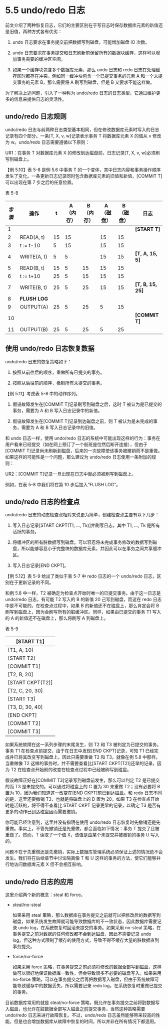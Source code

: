 # 5.5 undo/redo 日志

前文介绍了两种恢复日志，它们的主要区别在于写日志时保存数据库元素的新值还是旧值，两种方式各有优劣：

1. undo 日志要求在事务提交前把数据写到磁盘，可能增加磁盘 IO 次数。

2. undo 日志要求在事务提交和日志刷新前保留所有的数据块缓存，这样可以增加事务需要的缓冲区空间。

3. 如果一个缓存块包含多个数据库元素，那么 undo 日志和 redo 日志在处理缓存区时都存在冲突。例如同一缓冲块包含一个已提交事务的元素 A 和一个未提交事务的元素 B，那么需要将 A 刷写到磁盘，但是 B 又要求不能这样做。

为了解决上述问题，引入了一种称为 undo/redo 日志的日志类型，它通过维护更多的信息来提供日志的灵活性。

## undo/redo 日志规则

undo/redo 日志与前两种日志类型基本相同，但在修改数据库元素时写入的日志记录有四个部分。一条[T, X, v, w]记录表示事务 T 将数据库元素 X 的值从 v 修改为 w。undo/redo 日志需要遵循以下原则：

UR1：在事务 T 对数据库元素 X 的修改到达磁盘前，日志记录[T, X, v, w]必须刷写到磁盘上。

【例 5.10】表 5-8 是例 5.6 中事务 T 的一个变体，其中日志内容和事务操作顺序发生了变化。一条更新日志记录同时包含数据库元素的旧值和新值，[COMMIT T]可以出现在第 7 步之后的任意位置。

表 5-8

| 步骤   | 操作            | t    | A（内存） | B（内存） | A（磁盘） | B（磁盘） | 日志                 |
| ---- | ------------- | ---- | ----- | ----- | ----- | ----- | ------------------ |
| 1    |               |      |       |       |       |       | **[START T]**      |
| 2    | READ(A, t)    | 15   | 15    |       | 15    | 15    |                    |
| 3    | t := t-10     | 5    | 15    |       | 15    | 15    |                    |
| 4    | WRITE(A, t)   | 5    | 5     |       | 15    | 15    | **[T, A, 15, 5]**  |
| 5    | READ(B, t)    | 15   | 5     | 15    | 15    | 15    |                    |
| 6    | t := t+10     | 25   | 5     | 15    | 15    | 15    |                    |
| 7    | WRITE(B, t)   | 25   | 5     | 25    | 15    | 15    | **[T, B, 15, 25]** |
| 8    | **FLUSH LOG** |      |       |       |       |       |                    |
| 9    | OUTPUT(A)     | 25   | 5     | 25    | 5     | 15    |                    |
| 10   |               |      |       |       |       |       | **[COMMIT T]**     |
| 11   | OUTPUT(B)     | 25   | 5     | 25    | 5     | 25    |                    |

## 使用 undo/redo 日志恢复数据

undo/redo 日志的恢复策略如下：

1. 按照从前往后的顺序，重做所有已提交的事务。

2. 按照从后往前的顺序，撤销所有未提交的事务。

【例 5.11】考虑表 5-8 中的动作序列。

1. 假设故障发生在[COMMIT T]记录刷写到磁盘之后，这时 T 被认为是已提交的事务，需要为 A 和 B 写入日志记录中的新值。

2. 假设故障发生在[COMMIT T]记录到达磁盘之前，则 T 被认为是未完成的事务，需要为 A 和 B 写入日志记录中的旧值。

和 undo 日志一样，使用 undo/redo 日志的系统中可能出现这样的行为：事务在用户看来已经提交（如在网上预订了一个航班座位然后断开连接），但由于[COMMIT T]记录尚未刷新到磁盘，后来的一次故障使该事务被撤销而不是重做。如果这样的可能性是一个问题，那么建议为 undo/redo 日志使用一条附加的规则：

UR2：[COMMIT T]记录一旦出现在日志中就必须被刷写到磁盘上。

例如，在表 5-8 中我们将在第 10 步后加入“FLUSH LOG”。

## undo/redo 日志的检查点

undo/redo 日志的动态检查点相对来说更为简单，创建检查点主要有以下几步：

1. 写入日志记录[START CKPT(T1, ..., Tk)]并刷写日志，其中 T1, ..., Tk 是所有活跃的事务。

2. 将缓冲区的所有脏数据写到磁盘。可以容忍将未完成事务修改的数据写到磁盘，所以能够容忍小于完整块的数据库元素，并因此可以在事务之间共享缓冲区。

3. 写入日志记录[END CKPT]。

【例 5.12】表 5-9 给出了类似于表 5-7 中 redo 日志的一个 un­do/redo 日志，区别在于更新记录的不同。

和例 5.8 中一样，T2 被确定为检查点开始时唯一的已提交事务。由于这一日志是 undo/redo 日志，有可能 T2 写入的 B 的新值 20 己写到磁盘，而这在 redo 日志中是不可能的。在检查点过程中，如果 B 的新值还不在磁盘上，那么肯定会将 B 刷写到磁盘上，因为会刷写所有的脏缓冲区。同样，如果由已提交的事务 T1 写入的 A 的新值还不在磁盘上，那么将刷写 A 到磁盘上。

表 5-9

| [START T1]       |
| ---------------- |
| [T1, A, 10]      |
| [START T2]       |
| [COMMIT T1]      |
| [T2, B, 20]      |
| [START CKPT(T2)] |
| [T2, C, 20, 30]  |
| [START T3]       |
| [T3, D, 30, 40]  |
| [END CKPT]       |
| [COMMIT T2]      |
| [COMMIT T3]      |

如果系统故障在这一系列步骤的末尾发生，则 T2 和 T3 被判定为已提交的事务。事务 T1 在检查点前提交，由于在日志中发现[END CKPT]记录，可知 T1 已经完成并已将其改变写到磁盘上。因此只需要重做 T2 和 T3，就像在例 5.8 中那样。当重做像 T2 这样的事务时，并不需要查看比[START CKPT(T2)]还早的记录，因为 T2 在检查点开始前的改变在检查点过程中已经被刷写到磁盘。

假设故障正好在[COMMIT T3]记录写到磁盘前发生，那么可以判定 T2 是已提交的而 T3 是未提交的。可以通过将磁盘上的 C 置为 30 来重做 T2；没有必要将 B 置为 10，因为我们知道这一改变在[END CKPT]前已到达磁盘。和 redo 日志不同的是，这里还要撤销 T3，也就是将磁盘上的 D 置为 20。如果 T3 在检查点开始时是活跃的，将不得不查看比 START CKPT 记录更早的记录，以确定 T3 是否有更多的动作已到达磁盘因而需要撤销。

你可能已经注意到，这里并没有指明在使用 undo/redo 日志恢复时先撤销还是先重做。事实上，不管先撤销还是先重做，都会面临如下情况：事务 T 提交了且被重做了。然而，T 读取了一个值 X，该值是由某个未提交并被撤销的事务 U 写入的。

问题不在于先重做还是先撤销，实际上数据库管理系统必须保证上述的情况绝不会发生。我们将在后续章节中讨论隔离像 T 和 U 这样的事务的方法，使它们能够并行地访问数据库元素 X 但不会相互影响。

## undo/redo 日志的应用

这里介绍两个新的概念：steal 和 force。

- steal/no-steal

  如果采用 steal 策略，那么数据库在事务提交之前就可以把修改后的数据写到磁盘，如果系统发生故障就可能导致数据库的不一致状态，因此数据库需要记录 undo log，在系统恢复时回滚未提交的事务。如果采用 no-steal 策略，在事务提交之前对数据的任何修改都不会到达磁盘，因此不需要记录 undo log，但这种方式限制了缓存的使用方式，导致不得不缓存大量的脏数据直到事务提交。

- force/no-force

  如果采用 force 策略，在事务提交之前必须将修改的数据全部写到磁盘，这样做可以很好地保证数据库一致性，但会导致很多不必要的磁盘写入。如果采用 no-force 策略，可以在事务提交之后再把数据写入磁盘，但由于系统故障可能导致缓存中的数据丢失，所以需要记录 redo log，在系统恢复时重做已提交的事务。

目前数据库常用的就是 steal/no-force 策略，既允许在事务提交之前将脏数据写入磁盘，也允许在脏数据全部写入磁盘之前提交事务，当然这种策略需要 undo/redo 日志来进行故障恢复。不过，undo/redo 日志虽然能够带来较高的性能，但是也会增加数据库从故障中恢复的时间，所以并非在所有情况下都适用。
